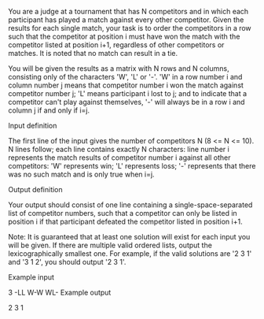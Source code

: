 You are a judge at a tournament that has N competitors and in which each participant has played a match against every other competitor. Given the results for each single match, your task is to order the competitors in a row such that the competitor at position i must have won the match with the competitor listed at position i+1, regardless of other competitors or matches. It is noted that no match can result in a tie.

You will be given the results as a matrix with N rows and N columns, consisting only of the characters 'W', 'L' or '-'. 'W' in a row number i and column number j means that competitor number i won the match against competitor number j; 'L' means participant i lost to j; and to indicate that a competitor can't play against themselves, '-' will always be in a row i and column j if and only if i=j.

Input definition

The first line of the input gives the number of competitors N (8 <= N <= 10). N lines follow; each line contains exactly N characters: line number i represents the match results of competitor number i against all other competitors: 'W' represents win; 'L' represents loss; '-' represents that there was no such match and is only true when i=j.

Output definition

Your output should consist of one line containing a single-space-separated list of competitor numbers, such that a competitor can only be listed in position i if that participant defeated the competitor listed in position i+1.

Note: It is guaranteed that at least one solution will exist for each input you will be given. If there are multiple valid ordered lists, output the lexicographically smallest one. For example, if the valid solutions are '2 3 1' and '3 1 2', you should output '2 3 1'.

Example input

3
-LL
W-W
WL-
Example output

2 3 1
